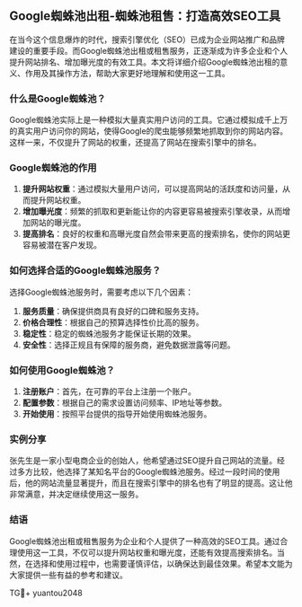 ## Google蜘蛛池出租-蜘蛛池租售：打造高效SEO工具

在当今这个信息爆炸的时代，搜索引擎优化（SEO）已成为企业网站推广和品牌建设的重要手段。而Google蜘蛛池出租或租售服务，正逐渐成为许多企业和个人提升网站排名、增加曝光度的有效工具。本文将详细介绍Google蜘蛛池出租的意义、作用及其操作方法，帮助大家更好地理解和使用这一工具。

### 什么是Google蜘蛛池？

Google蜘蛛池实际上是一种模拟大量真实用户访问的工具。它通过模拟成千上万的真实用户访问你的网站，使得Google的爬虫能够频繁地抓取到你的网站内容。这样一来，不仅提升了网站的权重，还提高了网站在搜索引擎中的排名。

### Google蜘蛛池的作用

1. **提升网站权重**：通过模拟大量用户访问，可以提高网站的活跃度和访问量，从而提升网站权重。
2. **增加曝光度**：频繁的抓取和更新能让你的内容更容易被搜索引擎收录，从而增加网站的曝光度。
3. **提高排名**：良好的权重和高曝光度自然会带来更高的搜索排名，使你的网站更容易被潜在客户发现。

### 如何选择合适的Google蜘蛛池服务？

选择Google蜘蛛池服务时，需要考虑以下几个因素：

1. **服务质量**：确保提供商具有良好的口碑和服务支持。
2. **价格合理性**：根据自己的预算选择性价比高的服务。
3. **稳定性**：稳定的蜘蛛池服务才能保证长期的效果。
4. **安全性**：选择正规且有保障的服务商，避免数据泄露等问题。

### 如何使用Google蜘蛛池？

1. **注册账户**：首先，在可靠的平台上注册一个账户。
2. **配置参数**：根据自己的需求设置访问频率、IP地址等参数。
3. **开始使用**：按照平台提供的指导开始使用蜘蛛池服务。

### 实例分享

张先生是一家小型电商企业的创始人，他希望通过SEO提升自己网站的流量。经过多方比较，他选择了某知名平台的Google蜘蛛池服务。经过一段时间的使用后，他的网站流量显著提升，而且在搜索引擎中的排名也有了明显的提高。这让他非常满意，并决定继续使用这一服务。

### 结语

Google蜘蛛池出租或租售服务为企业和个人提供了一种高效的SEO工具。通过合理使用这一工具，不仅可以提升网站权重和曝光度，还能有效提高搜索排名。当然，在选择和使用过程中，也需要谨慎评估，以确保达到最佳效果。希望本文能为大家提供一些有益的参考和建议。

TG💪+ yuantou2048
